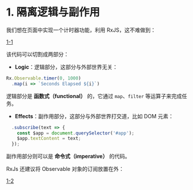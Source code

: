 # 1. 隔离逻辑与副作用

我们想在页面中实现一个计时器功能，利用 RxJS，这不难做到：

[1-1](http://jsbin.com/nuhisuy/16/edit?html,js,output)

该代码可以切割成两部分：

- **Logic**：逻辑部分，这部分与外部世界无关：

```js
Rx.Observable.timer(0, 1000)
  .map(i => `Seconds Elapsed ${i}`)
```

逻辑部分是 **函数式（functional）** 的，它通过 `map`、`filter` 等运算子来完成任务。

- **Effects**：副作用部分，这部分与外部世界打交道，比如 DOM 元素：

```js
  .subscribe(text => {
    const $app = document.querySelector('#app');
    $app.textContent = text;
  });
```

副作用部分则可以是 **命令式（imperative）** 的代码。

RxJs 还建议将 Observable 对象的订阅放置在外：

[1-2](http://jsbin.com/nuhisuy/17/edit?js,output)
